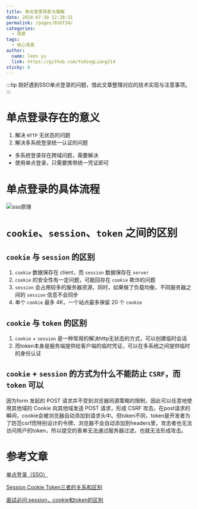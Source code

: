 ```yaml
---
title: 单点登录场景与理解
date: 2024-07-30 12:28:31
permalink: /pages/016f34/
categories:
  - 场景
tags:
  - 核心场景
author: 
  name: leon yu
  link: https://github.com/YuXingLiang214
sticky: 6
---
```


:::tip
刚好遇到SSO单点登录的问题，借此文章整理对应的技术实现与注意事项。
:::

# 单点登录存在的意义

1. 解决 `HTTP` 无状态的问题
2. 解决多系统登录统一认证的问题
  - 多系统登录存在跨域问题，需要解决
  - 使用单点登录，只需要携带统一凭证即可

# 单点登录的具体流程

![sso原理](/leonBlog/img/sso.png)

# `cookie`、`session`、`token` 之间的区别

## `cookie` 与 `session` 的区别

1. `cookie` 数据保存在 client，而 `session` 数据保存在 `server`
2. `cookie` 的安全性有一定问题，可能回存在 `cookie` 欺诈的问题
3. `session` 会占用较多的服务器资源，同时，如果做了负载均衡，不同服务器之间的 `session` 信息不会同步
4. 单个 `cookie` 最多 4K，一个站点最多保留 20 个 `cookie`

## `cookie` 与 `token` 的区别

1. `cookie` + `session` 是一种常用的解决http无状态的方式，可以创建临时会话
2. 而token本身是服务端提供给客户端的临时凭证，可以在多系统之间提供临时的身份认证

## `cookie` + `session` 的方式为什么不能防止 `CSRF`，而 `token` 可以

因为form 发起的 POST 请求并不受到浏览器同源策略的限制，因此可以任意地使用其他域的 Cookie 向其他域发送 POST 请求，形成 CSRF 攻击。在post请求的瞬间，cookie会被浏览器自动添加到请求头中。但token不同，token是开发者为了防范csrf而特别设计的令牌，浏览器不会自动添加到headers里，攻击者也无法访问用户的token，所以提交的表单无法通过服务器过滤，也就无法形成攻击。

# 参考文章

[单点登录（SSO）](https://juejin.cn/post/7092675074683043847)

[Session Cookie Token三者的关系和区别](https://wuch886.gitbooks.io/front-end-handbook/content/session-cookiehe-token-san-zhe-de-guan-xi-he-qu-bie.html)

[面试必问:session，cookie和token的区别](https://cloud.tencent.com/developer/article/1683290)
